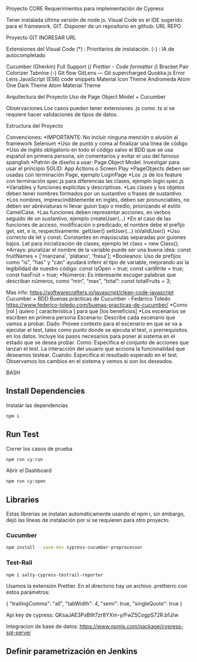 Proyecto CORE
Requerimientos para implementación de Cypress

Tener instalada última versión de node js.
Visual Code es el IDE sugerido para el framework.
GIT.
Disponer de un repositorio en github: URL REPO

Proyecto GIT
INGRESAR URL

Extensiones del Visual Code
(\*) : Prioritarios de instalación.
(-) : IA de autocompletado

Cucumber (Gherkin) Full Support (_)
Prettier - Code formatter (_)
Bracket Pair Colorizer
Tabnine (-)
Git flow
GitLens — Git supercharged
Quokka.js
Error Lens
JavaScript (ES6) code snippets
Material Icon Theme
Andromeda
Atom One Dark Theme
Atom Material Theme

Arquitectura del Proyecto
Uso de Page Object Model + Cucumber

Observaciones
Los casos pueden tener extensiones .js como .ts si se requiere hacer validaciones de tipos de datos.

Estructura del Proyecto

Convenciones:
*IMPORTANTE: No incluir ninguna mención o alusión al framework Selenium
*Uso de punto y coma al finalizar una línea de código
*Uso de inglés obligatorio en todo el código salvo el BDD que se usa español en primera persona, sin comentarios y evitar el uso del famoso spanglish
*Patrón de diseño a usar: Page Object Model. Investigar para usar el principio SOLID: App Actions o Screen Play
*PageObjects deben ser usadas con terminación Page, ejemplo LoginPage
*Los .js de los feature con terminación spec.js para diferencias las clases, ejemplo login.spec.js
*Variables y funciones explícitas y descriptivas.
*Las clases y los objetos deben tener nombres formados por un sustantivo o frases de sustantivo.
*Los nombres, imprescindiblemente en inglés, deben ser pronunciables, no deben ser abreviaturas ni llevar guion bajo o medio, priorizando el estilo CamelCase.
*Las funciones deben representar acciones, en verbos seguido de un sustantivo, ejemplo createUser(...)
*En el caso de las funciones de acceso, modificación o predicado, el nombre debe el prefijo get, set, e is, respectivamente. getUser() setUser(...) isValidUser()
*Uso correcto de let y const. Constantes en mayúsculas separadas por guiones bajos. Let para inicialización de clases, ejemplo let class = new Class();
*Arrays: pluralizar el nombre de la variable puede ser una buena idea: const fruitNames = ['manzana', 'plátano', 'fresa'];
*Booleanos: Uso de prefijos como "is", "has" y "can" ayudará inferir el tipo de variable, mejorando así la legibilidad de nuestro código: const isOpen = true; const canWrite = true; const hasFruit = true;
\*Números: Es interesante escoger palabras que describan números, como “min”, “max”, “total”: const totalFruits = 3;

Mas info: https://softwarecrafters.io/javascript/clean-code-javascript
Cucumber + BDD
Buenas prácticas de Cucumber - Federico Toledo
https://www.federico-toledo.com/buenas-practicas-de-cucumber/
*Como [rol ] quiero [ característica ] para que [los beneficios]
*Los escenarios se escriben en primera persona
Escenario: Describe cada escenario que vamos a probar.
Dado: Provee contexto para el escenario en que se va a ejecutar el test, tales como punto donde se ejecuta el test, o prerrequisitos en los datos. Incluye los pasos necesarios para poner al sistema en el estado que se desea probar.
Como: Especifica el conjunto de acciones que lanzan el test. La interacción del usuario que acciona la funcionalidad que deseamos testear.
Cuando: Especifica el resultado esperado en el test. Observamos los cambios en el sistema y vemos si son los deseados.

BASH

## Install Dependencies

Instalar las dependencias

```bash
npm i
```

## Run Test

Correr los casos de prueba

```bash
npm run cy:run
```

Abrir el Dashboard

```bash
npm run cy:open
```

## Libraries

Estas librerías se instalan automáticamente usando el npm i, sin embargo, dejó las líneas de instalación por si se requieren para otro proyecto.

### Cucumber

```bash
npm install --save-dev cypress-cucumber-preprocessor
```

### Test-Rail

```bash
npm i salty-cypress-testrail-reporter
```

Usamos la extensión Prettier.
En el directorio hay un archivo .prettierrc con estos parámetros:

{
"trailingComma": "all",
"tabWidth": 4,
"semi": true,
"singleQuote": true
}

Api key de cypress:
QKsaJAE3PxB9t7zr8YXm-y/FwZ5CogpS72R.b1J/w

Integracion de base de datos:
https://www.npmjs.com/package/cypress-sql-server

## Definir parametrización en Jenkins

